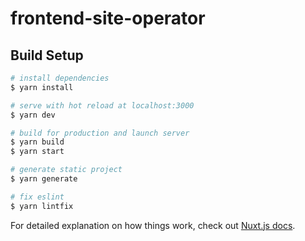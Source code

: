 # frontend-site-operator

## Build Setup

```bash
# install dependencies
$ yarn install

# serve with hot reload at localhost:3000
$ yarn dev

# build for production and launch server
$ yarn build
$ yarn start

# generate static project
$ yarn generate

# fix eslint
$ yarn lintfix
```

For detailed explanation on how things work, check out [Nuxt.js docs](https://nuxtjs.org).
